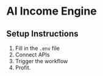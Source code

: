 # AI Income Engine

## Setup Instructions
1. Fill in the `.env` file
2. Connect APIs
3. Trigger the workflow
4. Profit.
